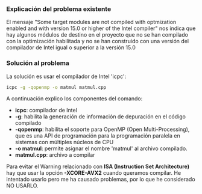 ### Explicación del problema existente

El mensaje "Some target modules are not compiled with optmization enabled and with version 15.0 or higher of the Intel compiler" nos indica que hay algunos módulos de destino en el proyecto que no se han compilado con la optimización habilitada y no se han construido con una versión del compilador de Intel igual o superior a la versión 15.0


### Solución al problema
La solución es usar el compilador de Intel 'icpc': 
```bash
icpc -g -qopenmp -o matmul matmul.cpp
```
A continuación explico los componentes del comando:
- **icpc**: compilador de Intel
- **-g**: habilita la generación de información de depuración en el código compilado
- **-qopenmp**: habilita el soporte para OpenMP (Open Multi-Processing), que es una API de programación para la programación paralela en sistemas con múltiples núcleos de CPU
- **-o matmul**: permite asignar el nombre 'matmul' al archivo compilado.
- **matmul.cpp**: archivo a compilar


Para evitar el Warning relacionado con **ISA (Instruction Set Architecture)** hay que usar la opción **-XCORE-AVX2** cuando queramos compilar. He intentado usarlo pero me ha causado problemas, por lo que he considerado NO USARLO.
